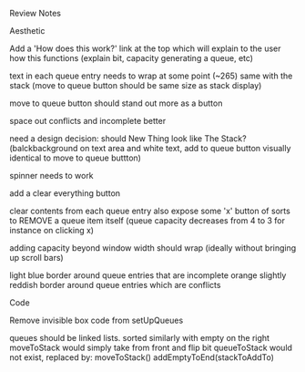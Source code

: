 Review Notes

Aesthetic

Add a 'How does this work?' link at the top which will explain to the user how this
functions (explain bit, capacity generating a queue, etc)

text in each queue entry needs to wrap at some point (~265)
same with the stack (move to queue button should be same size as stack display)

move to queue button should stand out more as a button

space out conflicts and incomplete better

need a design decision: should New Thing look like The Stack?
(balckbackground on text area and white text, add to queue button visually identical
to move to queue buttton)

spinner needs to work

add a clear everything button

clear contents from each queue entry
also expose some 'x' button of sorts to REMOVE a queue item itself
(queue capacity decreases from 4 to 3 for instance on clicking x)

adding capacity beyond window width should wrap 
(ideally without bringing up scroll bars)

light blue border around queue entries that are incomplete
orange slightly reddish border around queue entries which are conflicts

Code

Remove invisible box code from setUpQueues

queues should be linked lists. 
sorted similarly with empty on the right
moveToStack would simply take from front 
and flip bit
queueToStack would not exist, replaced by:
 moveToStack()
 addEmptyToEnd(stackToAddTo)

 
